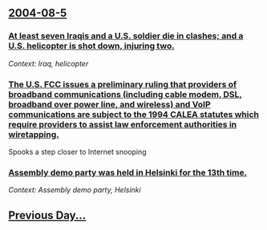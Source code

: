 ## [2004-08-5](/news/2004/08/5/index.md)

### [ At least seven Iraqis and a U.S. soldier die in clashes; and a U.S. helicopter is shot down, injuring two. ](/news/2004/08/5/at-least-seven-iraqis-and-a-u-s-soldier-die-in-clashes-and-a-u-s-helicopter-is-shot-down-injuring-two.md)
_Context: Iraq, helicopter_

### [ The U.S. FCC issues a preliminary ruling that providers of broadband communications (including cable modem, DSL, broadband over power line, and wireless) and VoIP communications are subject to the 1994 CALEA statutes which require providers to assist law enforcement authorities in wiretapping. ](/news/2004/08/5/the-u-s-fcc-issues-a-preliminary-ruling-that-providers-of-broadband-communications-including-cable-modem-dsl-broadband-over-power-line.md)
Spooks a step closer to Internet snooping

### [ Assembly demo party was held in Helsinki for the 13th time.](/news/2004/08/5/assembly-demo-party-was-held-in-helsinki-for-the-13th-time.md)
_Context: Assembly demo party, Helsinki_

## [Previous Day...](/news/2004/08/4/index.md)

